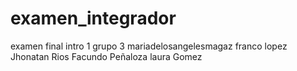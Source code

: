 # examen_integrador
examen final intro 1 grupo 3
mariadelosangelesmagaz
franco lopez
Jhonatan Rios
Facundo Peñaloza
laura Gomez
